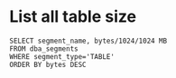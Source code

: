 # List all table size

```text
SELECT segment_name, bytes/1024/1024 MB
FROM dba_segments
WHERE segment_type='TABLE'
ORDER BY bytes DESC
```

